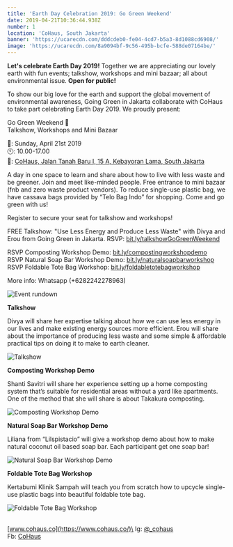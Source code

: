 ```yaml
---
title: 'Earth Day Celebration 2019: Go Green Weekend'
date: 2019-04-21T10:36:44.938Z
number: 1
location: 'CoHaus, South Jakarta'
banner: 'https://ucarecdn.com/dddcdeb0-fe04-4cd7-b5a3-8d1088cd6908/'
image: 'https://ucarecdn.com/8a9094bf-9c56-495b-bcfe-588de07164be/'
---
```

**Let's celebrate Earth Day 2019!** Together we are appreciating our lovely earth with fun events; talkshow, workshops and mini bazaar; all about environmental issue. **Open for public!**

To show our big love for the earth and support the global movement of environmental awareness, Going Green in Jakarta collaborate with CoHaus to take part celebrating Earth Day 2019. We proudly present:

Go Green Weekend 🌱\
Talkshow, Workshops and Mini Bazaar

📆: Sunday, April 21st 2019\
🕙: 10.00-17.00\
📍: [CoHaus, Jalan Tanah Baru I, 15 A, Kebayoran Lama, South Jakarta](https://www.google.com/maps/place/Cohaus/@-6.2136448,106.7822672,17z/data=!3m1!4b1!4m5!3m4!1s0x2e69f757125a02c3:0x6343ad10c989cbe9!8m2!3d-6.2136448!4d106.7844559)

A day in one space to learn and share about how to live with less waste and be greener. Join and meet like-minded people. Free entrance to mini bazaar (fnb and zero waste product vendors). To reduce single-use plastic bag, we have cassava bags provided by “Telo Bag Indo” for shopping. Come and go green with us!

Register to secure your seat for talkshow and workshops!

FREE Talkshow: "Use Less Energy and Produce Less Waste" with Divya and Erou from Going Green in Jakarta. RSVP: [bit.ly/talkshowGoGreenWeekend](https://bit.ly/talkshowGoGreenWeekend)

RSVP Composting Workshop Demo: [bit.ly/compostingworkshopdemo](https://bit.ly/compostingworkshopdemo)\
RSVP Natural Soap Bar Workshop Demo: [bit.ly/naturalsoapbarworkshop](https://bit.ly/naturalsoapbarworkshop)\
RSVP Foldable Tote Bag Workshop: [bit.ly/foldabletotebagworkshop](https://bit.ly/foldabletotebagworkshop)

More info: Whatsapp (+6282242278963)

![Event rundown](https://ucarecdn.com/99bf5169-7fdc-4fd9-804a-979442265de0/ "Event rundown")

**Talkshow**

Divya will share her expertise talking about how we can use less energy in our lives and make existing energy sources more efficient. Erou will share about the importance of producing less waste and some simple & affordable practical tips on doing it to make to earth cleaner.

![Talkshow](https://ucarecdn.com/60832014-b8af-4de8-8c6d-cb5247e8a387/ "Talkshow")

**Composting Workshop Demo**

Shanti Savitri will share her experience setting up a home composting system that’s suitable for residential areas without a yard like apartments. One of the method that she will share is about Takakura composting.

![Composting Workshop Demo](https://ucarecdn.com/08334331-1094-47a0-ad6c-e31d8da78258/ "Composting Workshop Demo")

**Natural Soap Bar Workshop Demo**

Liliana from “Lilspistacio” will give a workshop demo about how to make natural coconut oil based soap bar. Each participant get one soap bar!

![Natural Soap Bar Workshop Demo](https://ucarecdn.com/98ad571e-b0cd-4b15-a9f0-da85443ef28a/ "Natural Soap Bar Workshop Demo")

**Foldable Tote Bag Workshop**

Kertabumi Klinik Sampah will teach you from scratch how to upcycle single-use plastic bags into beautiful foldable tote bag.

![Foldable Tote Bag Workshop](https://ucarecdn.com/2c19208f-dc90-40dd-98a8-3f3a9a5068ce/ "Foldable Tote Bag Workshop")

\
[www.cohaus.co](https://www.cohaus.co/)\
Ig: [@_cohaus](https://www.instagram.com/_cohaus/)\
Fb: [CoHaus](https://www.facebook.com/CoHaus)
